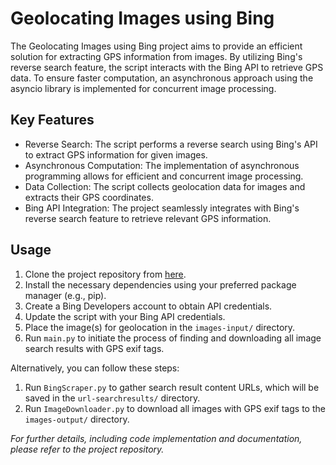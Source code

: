 # Geolocating Images using Bing

The Geolocating Images using Bing project aims to provide an efficient solution for extracting GPS information from images. By utilizing Bing's reverse search feature, the script interacts with the Bing API to retrieve GPS data. To ensure faster computation, an asynchronous approach using the asyncio library is implemented for concurrent image processing.

## Key Features

- Reverse Search: The script performs a reverse search using Bing's API to extract GPS information for given images.
- Asynchronous Computation: The implementation of asynchronous programming allows for efficient and concurrent image processing.
- Data Collection: The script collects geolocation data for images and extracts their GPS coordinates.
- Bing API Integration: The project seamlessly integrates with Bing's reverse search feature to retrieve relevant GPS information.

## Usage

1. Clone the project repository from [here](link-to-repository).
2. Install the necessary dependencies using your preferred package manager (e.g., pip).
3. Create a Bing Developers account to obtain API credentials.
4. Update the script with your Bing API credentials.
5. Place the image(s) for geolocation in the `images-input/` directory.
6. Run `main.py` to initiate the process of finding and downloading all image search results with GPS exif tags.

Alternatively, you can follow these steps:
1. Run `BingScraper.py` to gather search result content URLs, which will be saved in the `url-searchresults/` directory.
2. Run `ImageDownloader.py` to download all images with GPS exif tags to the `images-output/` directory.

*For further details, including code implementation and documentation, please refer to the project repository.*
